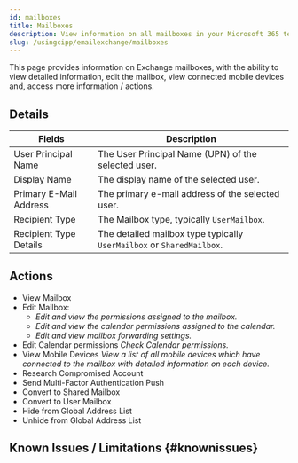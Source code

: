 ```yaml
---
id: mailboxes
title: Mailboxes
description: View information on all mailboxes in your Microsoft 365 tenants.
slug: /usingcipp/emailexchange/mailboxes
---
```


This page provides information on Exchange mailboxes, with the ability to view detailed information, edit the mailbox, view connected mobile devices and, access more information / actions.

## Details

| Fields                 | Description                                                           |
| ---------------------- | --------------------------------------------------------------------- |
| User Principal Name    | The User Principal Name (UPN) of the selected user.                   |
| Display Name           | The display name of the selected user.                                |
| Primary E-Mail Address | The primary e-mail address of the selected user.                      |
| Recipient Type         | The Mailbox type, typically `UserMailbox`.                            |
| Recipient Type Details | The detailed mailbox type typically `UserMailbox` or `SharedMailbox`. |

## Actions

- View Mailbox
- Edit Mailbox:  
    - _Edit and view the permissions assigned to the mailbox._
    - _Edit and view the calendar permissions assigned to the calendar._
    - _Edit and view mailbox forwarding settings._
- Edit Calendar permissions _Check Calendar permissions._
- View Mobile Devices _View a list of all mobile devices which have connected to the mailbox with detailed information on each device._
- Research Compromised Account
- Send Multi-Factor Authentication Push
- Convert to Shared Mailbox
- Convert to User Mailbox
- Hide from Global Address List
- Unhide from Global Address List

## Known Issues / Limitations {#knownissues}

<NoKnownIssues />

